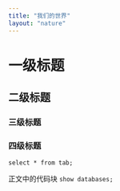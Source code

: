 ```yaml
---
title: "我们的世界"
layout: "nature"
---
```


# 一级标题
## 二级标题
### 三级标题
### 四级标题

```
select * from tab;
```

正文中的代码块 `show databases;`




